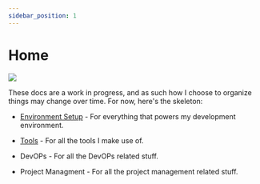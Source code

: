 ```yaml
---
sidebar_position: 1
---
```


# Home

![](https://media.tenor.com/y0pu4r01MXkAAAAC/fun-this-is-where-the-fun-begins.gif)

These docs are a work in progress, and as such how I choose to organize things may change over time. For now, here's the skeleton:

- [Environment Setup](/docs/category/environment-setup) - For everything that powers my development environment.

- [Tools](/docs/category/tools) - For all the tools I make use of.

- DevOPs - For all the DevOPs related stuff.

- Project Managment - For all the project management related stuff.

